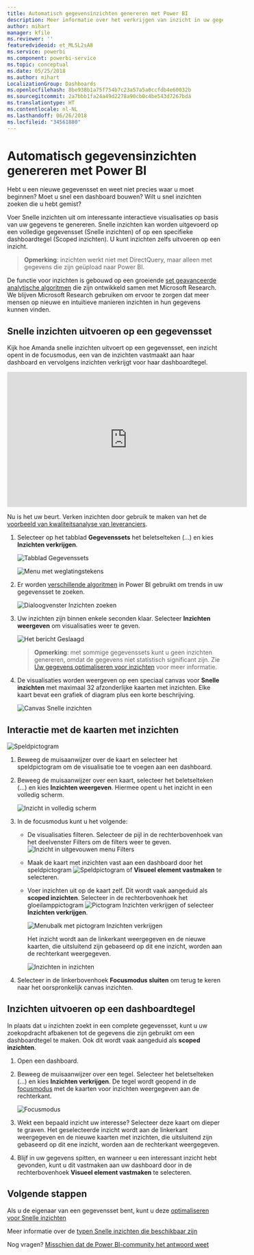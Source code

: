 ```yaml
---
title: Automatisch gegevensinzichten genereren met Power BI
description: Meer informatie over het verkrijgen van inzicht in uw gegevenssets en dashboardtegels.
author: mihart
manager: kfile
ms.reviewer: ''
featuredvideoid: et_MLSL2sA8
ms.service: powerbi
ms.component: powerbi-service
ms.topic: conceptual
ms.date: 05/25/2018
ms.author: mihart
LocalizationGroup: Dashboards
ms.openlocfilehash: 8be938b1a75f754b7c23a57a5a0ccfdb4e60032b
ms.sourcegitcommit: 2a7bbb1fa24a49d2278a90cb0c4be543d7267bda
ms.translationtype: HT
ms.contentlocale: nl-NL
ms.lasthandoff: 06/26/2018
ms.locfileid: "34561880"
---
```

# <a name="automatically-generate-data-insights-with-power-bi"></a>Automatisch gegevensinzichten genereren met Power BI
Hebt u een nieuwe gegevensset en weet niet precies waar u moet beginnen?  Moet u snel een dashboard bouwen?  Wilt u snel inzichten zoeken die u hebt gemist?

Voer Snelle inzichten uit om interessante interactieve visualisaties op basis van uw gegevens te genereren. Snelle inzichten kan worden uitgevoerd op een volledige gegevensset (Snelle inzichten) of op een specifieke dashboardtegel (Scoped inzichten). U kunt inzichten zelfs uitvoeren op een inzicht.

> **Opmerking**: inzichten werkt niet met DirectQuery, maar alleen met gegevens die zijn geüpload naar Power BI.
> 

De functie voor inzichten is gebouwd op een groeiende [set geavanceerde analytische algoritmen](service-insight-types.md) die zijn ontwikkeld samen met Microsoft Research. We blijven Microsoft Research gebruiken om ervoor te zorgen dat meer mensen op nieuwe en intuïtieve manieren inzichten in hun gegevens kunnen vinden.

## <a name="run-quick-insights-on-a-dataset"></a>Snelle inzichten uitvoeren op een gegevensset
Kijk hoe Amanda snelle inzichten uitvoert op een gegevensset, een inzicht opent in de focusmodus, een van de inzichten vastmaakt aan haar dashboard en vervolgens inzichten verkrijgt voor haar dashboardtegel.

<iframe width="560" height="315" src="https://www.youtube.com/embed/et_MLSL2sA8" frameborder="0" allowfullscreen></iframe>


Nu is het uw beurt. Verken inzichten door gebruik te maken van het de [voorbeeld van kwaliteitsanalyse van leveranciers](sample-supplier-quality.md).

1. Selecteer op het tabblad **Gegevenssets** het beletselteken (...) en kies **Inzichten verkrijgen**.
   
    ![Tabblad Gegevenssets](media/service-insights/power-bi-ellipses.png)
   
    ![Menu met weglatingstekens](media/service-insights/power-bi-tab.png)
2. Er worden [verschillende algoritmen](service-insight-types.md) in Power BI gebruikt om trends in uw gegevensset te zoeken.
   
    ![Dialoogvenster Inzichten zoeken](media/service-insights/pbi_autoinsightssearching.png)
3. Uw inzichten zijn binnen enkele seconden klaar.  Selecteer **Inzichten weergeven** om visualisaties weer te geven.
   
    ![Het bericht Geslaagd](media/service-insights/pbi_autoinsightsuccess.png)
   
   > **Opmerking**: met sommige gegevenssets kunt u geen inzichten genereren, omdat de gegevens niet statistisch significant zijn.  Zie [Uw gegevens optimaliseren voor inzichten](service-insights-optimize.md) voor meer informatie.
   > 
   > 
1. De visualisaties worden weergeven op een speciaal canvas voor **Snelle inzichten** met maximaal 32 afzonderlijke kaarten met inzichten. Elke kaart bevat een grafiek of diagram plus een korte beschrijving.
   
    ![Canvas Snelle inzichten](media/service-insights/power-bi-insights.png)

## <a name="interact-with-the-insight-cards"></a>Interactie met de kaarten met inzichten
  ![Speldpictogram](media/service-insights/pbi_hover.png)

1. Beweeg de muisaanwijzer over de kaart en selecteer het speldpictogram om de visualisatie toe te voegen aan een dashboard.
2. Beweeg de muisaanwijzer over een kaart, selecteer het beletselteken (...) en kies **Inzichten weergeven**. Hiermee opent u het inzicht in een volledig scherm.
   
    ![Inzicht in volledig scherm](media/service-insights/power-bi-insight-focus.png)
3. In de focusmodus kunt u het volgende:
   
   * De visualisaties filteren.  Selecteer de pijl in de rechterbovenhoek van het deelvenster Filters om de filters weer te geven.
        ![Inzicht in uitgevouwen menu Filters](media/service-insights/power-bi-insights-filter-new.png)
   * Maak de kaart met inzichten vast aan een dashboard door het speldpictogram ![Speldpictogram](media/service-insights/power-bi-pin-icon.png) of **Visueel element vastmaken** te selecteren.
   * Voer inzichten uit op de kaart zelf. Dit wordt vaak aangeduid als **scoped inzichten**. Selecteer in de rechterbovenhoek het gloeilamppictogram ![Pictogram Inzichten verkrijgen](media/service-insights/power-bi-bulb-icon.png) of selecteer **Inzichten verkrijgen**.
     
       ![Menubalk met pictogram Inzichten verkrijgen](media/service-insights/pbi-autoinsights-tile.png)
     
     Het inzicht wordt aan de linkerkant weergegeven en de nieuwe kaarten, die uitsluitend zijn gebaseerd op dit ene inzicht, worden aan de rechterkant weergegeven.
     
       ![Inzichten in inzichten](media/service-insights/power-bi-insights-on-insights-new.png)
4. Selecteer in de linkerbovenhoek **Focusmodus sluiten** om terug te keren naar het oorspronkelijk canvas inzichten.

## <a name="run-insights-on-a-dashboard-tile"></a>Inzichten uitvoeren op een dashboardtegel
In plaats dat u inzichten zoekt in een complete gegevensset, kunt u uw zoekopdracht afbakenen tot de gegevens die zijn gebruikt om een dashboardtegel te maken. Ook dit wordt vaak aangeduid als **scoped inzichten**.

1. Open een dashboard.
2. Beweeg de muisaanwijzer over een tegel. Selecteer het beletselteken (...) en kies **Inzichten verkrijgen**. De tegel wordt geopend in de [focusmodus](service-focus-mode.md) met de kaarten voor inzichten weergegeven aan de rechterkant.    
   
    ![Focusmodus](media/service-insights/pbi-insights-tile.png)    
4. Wekt een bepaald inzicht uw interesse? Selecteer deze kaart om dieper te graven. Het geselecteerde inzicht wordt aan de linkerkant weergegeven en de nieuwe kaarten met inzichten, die uitsluitend zijn gebaseerd op dit ene inzicht, worden aan de rechterkant weergegeven.    
6. Blijf in uw gegevens spitten, en wanneer u een interessant inzicht hebt gevonden, kunt u dit vastmaken aan uw dashboard door in de rechterbovenhoek **Visueel element vastmaken** te selecteren.

## <a name="next-steps"></a>Volgende stappen
Als u de eigenaar van een gegevensset bent, kunt u deze [optimaliseren voor Snelle inzichten](service-insights-optimize.md)

Meer informatie over de [typen Snelle inzichten die beschikbaar zijn](service-insight-types.md)

Nog vragen? [Misschien dat de Power BI-community het antwoord weet](http://community.powerbi.com/)

